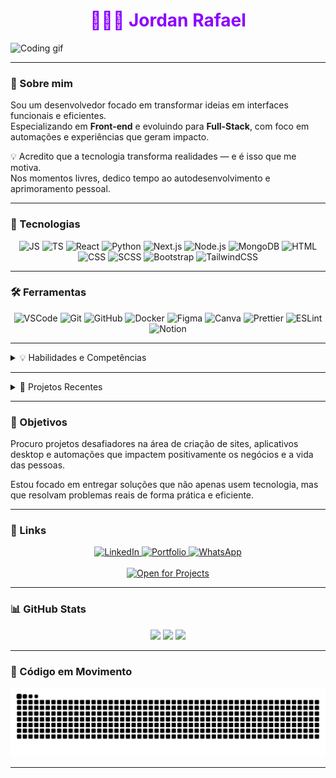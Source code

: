 <h1 align="center" style="color:#8c00ff">👨🏿‍💻 Jordan Rafael</h1>

<p>
  <img src="https://user-images.githubusercontent.com/61181764/234648176-b3881d6a-445b-4ce4-ade7-1cb339ad06a3.gif" alt="Coding gif" height="300px"/>
</p>


---

### 👋 Sobre mim

Sou um desenvolvedor focado em transformar ideias em interfaces funcionais e eficientes.  
Especializando em **Front-end** e evoluindo para **Full-Stack**, com foco em automações e experiências que geram impacto.  

💡 Acredito que a tecnologia transforma realidades — e é isso que me motiva.  
Nos momentos livres, dedico tempo ao autodesenvolvimento e aprimoramento pessoal.

---

### 🚀 Tecnologias

<div align="center">
  <img src="https://cdn.jsdelivr.net/gh/devicons/devicon/icons/javascript/javascript-original.svg" height="40" alt="JS" />
  <img src="https://cdn.jsdelivr.net/gh/devicons/devicon/icons/typescript/typescript-original.svg" height="40" alt="TS" />
  <img src="https://cdn.jsdelivr.net/gh/devicons/devicon/icons/react/react-original.svg" height="40" alt="React" />
  <img src="https://cdn.jsdelivr.net/gh/devicons/devicon@latest/icons/python/python-original.svg" height="40" alt="Python"/>
  <img src="https://cdn.jsdelivr.net/gh/devicons/devicon@latest/icons/nextjs/nextjs-original.svg" height="40" alt="Next.js" />
  <img src="https://cdn.jsdelivr.net/gh/devicons/devicon/icons/nodejs/nodejs-original-wordmark.svg" height="40" alt="Node.js" />
  <img src="https://cdn.jsdelivr.net/gh/devicons/devicon/icons/mongodb/mongodb-original.svg" height="40" alt="MongoDB" />
  <img src="https://cdn.jsdelivr.net/gh/devicons/devicon/icons/html5/html5-original.svg" height="40" alt="HTML" />
  <img src="https://cdn.jsdelivr.net/gh/devicons/devicon/icons/css3/css3-original.svg" height="40" alt="CSS" />
  <img src="https://cdn.jsdelivr.net/gh/devicons/devicon/icons/sass/sass-original.svg" height="40" alt="SCSS" />
  <img src="https://cdn.jsdelivr.net/gh/devicons/devicon/icons/bootstrap/bootstrap-original.svg" height="40" alt="Bootstrap" />
  <img src="https://cdn.jsdelivr.net/gh/devicons/devicon@latest/icons/tailwindcss/tailwindcss-original.svg" height="40" alt="TailwindCSS" />
</div>

---

### 🛠️ Ferramentas

<div align="center">
  <!-- Code & IDE -->
  <img src="https://cdn.jsdelivr.net/gh/devicons/devicon/icons/vscode/vscode-original.svg" height="40" alt="VSCode" />
  <img src="https://cdn.jsdelivr.net/gh/devicons/devicon/icons/git/git-original.svg" height="40" alt="Git" />
  <img src="https://cdn.jsdelivr.net/gh/devicons/devicon/icons/github/github-original.svg" height="40" alt="GitHub" />
  <img src="https://cdn.jsdelivr.net/gh/devicons/devicon/icons/docker/docker-original.svg" height="40" alt="Docker" />

  <!-- UI/UX -->
  <img src="https://cdn.jsdelivr.net/gh/devicons/devicon/icons/figma/figma-original.svg" height="40" alt="Figma" />
  <img src="https://cdn.jsdelivr.net/gh/devicons/devicon/icons/canva/canva-original.svg" height="40" alt="Canva" />

  <!-- Code Formatter & Tools -->
  <img src="https://prettier.io/icon.png" height="40" alt="Prettier" />
  <img src="https://cdn.jsdelivr.net/gh/devicons/devicon/icons/eslint/eslint-original.svg" height="40" alt="ESLint" />

  <!-- Automatização & Extra -->
  <img src="https://img.icons8.com/color/48/000000/notion.png" height="40" alt="Notion" />
</div>


---

<details>
  <summary>💡 Habilidades e Competências</summary>
  <br/>
  <ul>
    <li>⚙️ Resolver problemas reais com soluções tecnológicas eficientes e escaláveis.</li>
    <br/>
    <li>🎯 Criar experiências digitais intuitivas, focadas no usuário final.</li>
    <br/>
    <li>🤖 Planejar e implementar automações que aumentam a produtividade.</li>
    <br/>
    <li>🤝 Trabalhar colaborativamente em equipes multidisciplinares.</li>
    <br/>
    <li>🚀 Adaptar-se rapidamente a novas ferramentas e metodologias.</li>
  </ul>
  <br/>
</details>



---
<details>
<summary>
  📁 Projetos Recentes
</summary>
<br/>
<div align="center">
  <a href="https://wa.me/5511954378787?text=Quero+criar+um+chatbot" target="_blank">
    <img align="center" src="https://img.shields.io/badge/🤖%20Chatbot%20WhatsApp-25D366?style=for-the-badge&logo=whatsapp&logoColor=white" alt="Chatbot WhatsApp" /> 
  </a>
  <br/>
  <p><strong>Bot inteligente</strong> para automação de atendimento e interações no WhatsApp.</p> 
  <hr width="60%"/> 
  
  <br/>
  <a href="https://devjordan.vercel.app/" target="_blank" > 
    <img align="center" src="https://img.shields.io/badge/🌐%20Portfólio%20Online-6f42c1?style=for-the-badge&logo=vercel&logoColor=white" alt="Portfólio" />
  </a> 
  
  <br/>
  <p>Mostra meus <strong>projetos, habilidades</strong> e tecnologias que domino.</p>
  
  <hr width="60%"/> 
  
  <br/>
  <img align="center" src="https://img.shields.io/badge/🖼️%20Gerador%20de%20Logos%20com%20IA-gray?style=for-the-badge&logo=code&logoColor=white" alt="Logo Generator AI" />
  <p>Projeto em construção que utiliza <strong>Inteligência Artificial</strong> para gerar logos sob medida.</p>
  
  </div>
</details>

---

### 🎯 Objetivos

Procuro projetos desafiadores na área de criação de sites, aplicativos desktop e automações que impactem positivamente os negócios e a vida das pessoas.  

Estou focado em entregar soluções que não apenas usem tecnologia, mas que resolvam problemas reais de forma prática e eficiente.

---


### 🔗 Links

<p align="center">
  <a href="https://www.linkedin.com/in/jordan-rafael-474449328/" target="_blank">
    <img src="https://img.shields.io/badge/LinkedIn-0077B5?style=for-the-badge&logo=linkedin&logoColor=white" alt="LinkedIn" />
  </a>
  <a href="https://devjordan.vercel.app/" target="_blank">
    <img src="https://img.shields.io/badge/Portfolio-6f42c1?style=for-the-badge&logo=github&logoColor=white" alt="Portfolio" />
  </a>
  <a href="https://api.whatsapp.com/send/?phone=5511954378787&text=Quero+criar+um+projeto&type=phone_number&app_absent=0" target="_blank">
    <img src="https://img.shields.io/badge/WhatsApp-25D366?style=for-the-badge&logo=whatsapp&logoColor=white" alt="WhatsApp" />
  </a>
  <br/>
  <br/>
  <a href="https://api.whatsapp.com/send/?phone=5511954378787&text=Quero+criar+um+projeto&type=phone_number&app_absent=0" target="_blank">   
  <img src="https://img.shields.io/badge/Aberto%20a%20novos Projetos-Sim-brightgreen?style=for-the-badge" alt="Open for Projects" />
  </a>
</p>

---

### 📊 GitHub Stats

<div align="center">
  <img src="https://github-readme-stats.vercel.app/api?username=jordanrafaell&show_icons=true&theme=algolia&hide_title=true&hide=stars&count_private=true" height="150"/>
  <img src="https://github-readme-stats.vercel.app/api/top-langs/?username=jordanrafaell&layout=compact&theme=algolia&hide_title=true" height="150"/>
  <img src="https://github-readme-streak-stats.herokuapp.com/?user=jordanrafaell&theme=algolia" height="150"/>

</div>


---

### 🐍 Código em Movimento

<p align="center">
  <img src="https://raw.githubusercontent.com/jordanrafaell/jordanrafaell/output/snake.svg" alt="Snake animation" />
</p>

---
